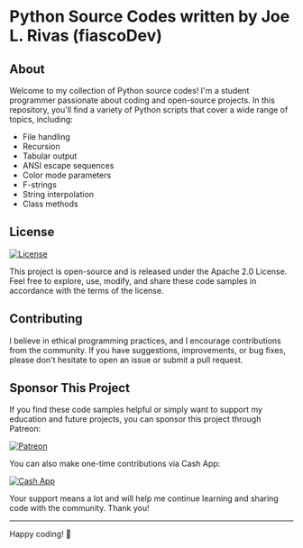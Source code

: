 # Python Source Codes written by Joe L. Rivas (fiascoDev)

## About
Welcome to my collection of Python source codes! I'm a student programmer passionate about coding and open-source projects. In this repository, you'll find a variety of Python scripts that cover a wide range of topics, including:

- File handling
- Recursion
- Tabular output
- ANSI escape sequences
- Color mode parameters
- F-strings
- String interpolation
- Class methods

## License
[![License](https://img.shields.io/badge/License-Apache%202.0-blue.svg)](https://github.com/jrivas12/fiascoDev/blob/f6737677c4b32b343127266dd81442b58237c0fb/LICENSE)

This project is open-source and is released under the Apache 2.0 License. Feel free to explore, use, modify, and share these code samples in accordance with the terms of the license.

## Contributing
I believe in ethical programming practices, and I encourage contributions from the community. If you have suggestions, improvements, or bug fixes, please don't hesitate to open an issue or submit a pull request.

## Sponsor This Project
If you find these code samples helpful or simply want to support my education and future projects, you can sponsor this project through Patreon:

[![Patreon](https://img.shields.io/badge/Sponsor-Patreon/jrivas12-orange.svg)](https://patreon.com/jrivas12)

You can also make one-time contributions via Cash App:

[![Cash App](https://img.shields.io/badge/CashApp-$joerivas801%20-green.svg)](https://cash.app/$joerivas801)

Your support means a lot and will help me continue learning and sharing code with the community. Thank you!

---

Happy coding! 🚀
